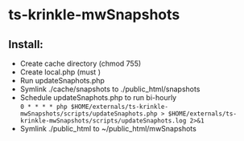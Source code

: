 ts-krinkle-mwSnapshots
======================

## Install:
* Create cache directory (chmod 755)
* Create local.php (must )
* Run updateSnaphots.php
* Symlink ./cache/snapshots to ./public_html/snapshots
* Schedule updateSnaphots.php to run bi-hourly<br>
   `0 * * * * php $HOME/externals/ts-krinkle-mwSnapshots/scripts/updateSnaphots.php > $HOME/externals/ts-krinkle-mwSnapshots/scripts/updateSnaphots.log 2>&1`
* Symlink ./public_html to ~/public_html/mwSnapshots
